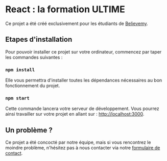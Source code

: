 # React : la formation ULTIME

Ce projet a été créé exclusivement pour les étudiants de [Believemy](https://believemy.com).

## Etapes d'installation

Pour pouvoir installer ce projet sur votre ordinateur, commencez par taper les commandes suivantes :

### `npm install`

Elle vous permettra d'installer toutes les dépendances nécessaires au bon fonctionnement du projet.

### `npm start`

Cette commande lancera votre serveur de développement. Vous pourrez ainsi travailler sur votre projet en allant sur : [http://localhost:3000](http://localhost:3000).

## Un problème ?

Ce projet a été concocté par notre équipe, mais si vous rencontrez le moindre problème, n'hésitez pas à nous contacter via notre [formulaire de contact](https://believemy.com/contact).
